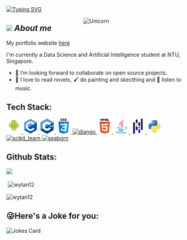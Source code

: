 
[![Typing SVG](https://readme-typing-svg.demolab.com?font=Fira+Code&pause=1000&color=53CBF7&width=435&lines=Welcome+!!!;I'm+Wei+Yin)](https://git.io/typing-svg)

<img align="right" width=300px alt="Unicorn" src="https://c.tenor.com/GN73MKBawZYAAAAi/busy-cute.gif" />

## <img src="https://media.giphy.com/media/ObNTw8Uzwy6KQ/giphy.gif" width="30px">&nbsp;***About me***

My portfolio website [here](https://wy-personal-portfolio.vercel.app/)

I'm currently a Data Science and Artificial Intelligence student at NTU, Singapore.
- 👯 I’m looking forward to collaborate on open source projects.
- 📖 I love to read novels, 🖌️ do painting and skecthing and 🎵 listen to music.


## Tech Stack:
<p align="left"> <a href="https://developer.android.com" target="_blank" rel="noreferrer"> <img src="https://raw.githubusercontent.com/devicons/devicon/master/icons/android/android-original-wordmark.svg" alt="android" width="40" height="40"/> </a> <a href="https://www.cprogramming.com/" target="_blank" rel="noreferrer"> <img src="https://raw.githubusercontent.com/devicons/devicon/master/icons/c/c-original.svg" alt="c" width="40" height="40"/> </a> <a href="https://www.w3schools.com/cpp/" target="_blank" rel="noreferrer"> <img src="https://raw.githubusercontent.com/devicons/devicon/master/icons/cplusplus/cplusplus-original.svg" alt="cplusplus" width="40" height="40"/> </a> <a href="https://www.w3schools.com/css/" target="_blank" rel="noreferrer"> <img src="https://raw.githubusercontent.com/devicons/devicon/master/icons/css3/css3-original-wordmark.svg" alt="css3" width="40" height="40"/> </a> <a href="https://www.djangoproject.com/" target="_blank" rel="noreferrer"> <img src="https://cdn.worldvectorlogo.com/logos/django.svg" alt="django" width="40" height="40"/> </a> <a href="https://www.w3.org/html/" target="_blank" rel="noreferrer"> <img src="https://raw.githubusercontent.com/devicons/devicon/master/icons/html5/html5-original-wordmark.svg" alt="html5" width="40" height="40"/> </a> <a href="https://www.java.com" target="_blank" rel="noreferrer"> <img src="https://raw.githubusercontent.com/devicons/devicon/master/icons/java/java-original.svg" alt="java" width="40" height="40"/> </a> <a href="https://pandas.pydata.org/" target="_blank" rel="noreferrer"> <img src="https://raw.githubusercontent.com/devicons/devicon/2ae2a900d2f041da66e950e4d48052658d850630/icons/pandas/pandas-original.svg" alt="pandas" width="40" height="40"/> </a> <a href="https://www.python.org" target="_blank" rel="noreferrer"> <img src="https://raw.githubusercontent.com/devicons/devicon/master/icons/python/python-original.svg" alt="python" width="40" height="40"/> </a> <a href="https://scikit-learn.org/" target="_blank" rel="noreferrer"> <img src="https://upload.wikimedia.org/wikipedia/commons/0/05/Scikit_learn_logo_small.svg" alt="scikit_learn" width="40" height="40"/> </a> <a href="https://seaborn.pydata.org/" target="_blank" rel="noreferrer"> <img src="https://seaborn.pydata.org/_images/logo-mark-lightbg.svg" alt="seaborn" width="40" height="40"/> </a> </p>

## Github Stats:
![](https://github-readme-stats.vercel.app/api/top-langs?username=wytan12&show_icons=true&theme=radical&locale=en&layout=compact)

<p>&nbsp;<img align="center" src="https://github-readme-stats.vercel.app/api?username=wytan12&show_icons=true&theme=radical&title_color=ffffff&text_color=495fd0&bg_color=0c0c0d&locale=en" alt="wytan12" /></p>

<p><img align="center" src="https://github-readme-streak-stats.herokuapp.com/?user=wytan12&theme=dark" alt="wytan12" /></p>

## 😜Here's a Joke for you:
<img src="https://readme-jokes.vercel.app/api" alt="Jokes Card" />
